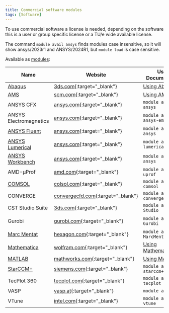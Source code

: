 ```yaml
---
title: Commercial software modules
tags: [Software]
---
```

To use commercial software a license is needed, depending on the software this is a user or group specific license or a TU/e wide available license.

The command `module avail ansys` finds modules case insensitive, so it will show ansys/2023r1 and ANSYS/2024R1, but `module load` is case sensitive.

Available as [modules](../steps/software/index.md):

| Name                                          | Website                                                                                                           | Usage Documentation                         | https://hpc.tue.nl |
|-----------------------------------------------|-------------------------------------------------------------------------------------------------------------------|---------------------------------------------|--------------------|
| [Abaqus](recipes/abaqus.md)                   | [3ds.com](https://www.3ds.com/products/simulia/abaqus){:target="_blank"}                                          | [Using Abaqus](recipes/abaqus.md)               | Yes                |
| [AMS](recipes/ams.md)                         | [scm.com](https://www.scm.com/amsterdam-modeling-suite/){:target="_blank"}                                        | [Using AMS](recipes/ams.md)                       | No                 |
| ANSYS CFX                                     | [ansys.com](https://www.ansys.com/products/fluids/ansys-cfx){:target="_blank"}                                    | `module avail ansys`                        | Yes                |
| ANSYS Electromagnetics                        | [ansys.com](https://www.ansys.com/products/electronics){:target="_blank"}                                         | `module avail ansys-em`                     | Yes                |
| [ANSYS Fluent](recipes/ansys_fluent.md)       | [ansys.com](https://www.ansys.com/products/fluids/ansys-fluent){:target="_blank"}                                 | `module avail ansys`                        | Yes                |
| [ANSYS Lumerical](recipes/ansys_lumerical.md) | [ansys.com](https://www.ansys.com/products/optics){:target="_blank"}                                              | `module avail lumerical`                    | Yes                |
| [ANSYS Workbench](recipes/ansys-workbench.md) | [ansys.com](https://www.ansys.com/products/ansys-workbench){:target="_blank"}                                     | `module avail ansys`                        | Yes                |
| AMD-μProf                                     | [amd.com](https://www.amd.com/en/developer/uprof.html){:target="_blank"}                                          | `module avail amd-uprof`                    | Yes                |
| [COMSOL](recipes/comsol.md)                   | [colsol.com](https://www.comsol.com/){:target="_blank"}                                                           | `module avail comsol`                       | Yes                |
| CONVERGE                                      | [convergecfd.com](https://convergecfd.com/){:target="_blank"}                                                     | `module avail convergentscience`            | Yes                |
| CST Studio Suite                              | [3ds.com](https://www.3ds.com/products/simulia/cst-studio-suite){:target="_blank"}                                | `module avail CST-Studio`                   | Yes                |
| Gurobi                                        | [gurobi.com](https://www.gurobi.com/){:target="_blank"}                                                           | `module avail Gurobi`                       | Yes (via MATLAB)   |
| [Marc Mentat](recipes/marcmentat.md)          | [hexagon.com](https://hexagon.com/products/marc){:target="_blank"}                                                | `module avail MarcMentat`                   | Yes                |
| [Mathematica](recipes/mathematica.md)         | [wolfram.com](https://www.wolfram.com/mathematica/){:target="_blank"}                                             | [Using Mathematica](recipes/mathematica.md) | Yes                |
| [MATLAB](recipes/matlab.md)                   | [mathworks.com](https://www.mathworks.com/products/matlab.html){:target="_blank"}                                 | [Using MATLAB](recipes/matlab.md)           | Yes                |
| [StarCCM+](recipes/starccm.md)                | [siemens.com](https://plm.sw.siemens.com/en-US/simcenter/fluids-thermal-simulation/star-ccm/){:target="_blank"}   | `module avail starccm+`                     | Yes                |
| TecPlot 360                                   | [tecplot.com](https://tecplot.com/products/tecplot-360/){:target="_blank"}                                        | `module avail tecplot`                      | Yes                |
| VASP                                          | [vasp.at](https://www.vasp.at/){:target="_blank"}                                                                 | `module avail VASP`                         | No                 |
| VTune                                         | [intel.com](https://www.intel.com/content/www/us/en/developer/tools/oneapi/vtune-profiler.html){:target="_blank"} | `module avail vtune`                        | Yes                |

